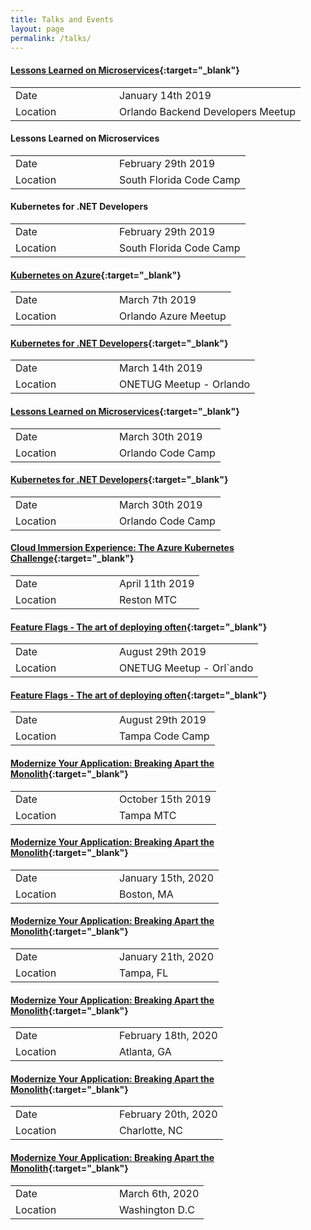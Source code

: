 ```yaml
---
title: Talks and Events
layout: page
permalink: /talks/
---
```


#### [Lessons Learned on Microservices](https://www.meetup.com/Orlando-Backend-Developers-Meetup/events/257402940/){:target="_blank"}

<table>
 <tbody>
  <tr>
   <td width="150px">Date</td>
   <td>January 14th 2019</td>
  </tr>
  <tr>
   <td>Location</td>
   <td>Orlando Backend Developers Meetup</td>
  </tr>
 </tbody>
</table>

#### Lessons Learned on Microservices 

<table>
 <tbody>
  <tr>
   <td width="150px">Date</td>
   <td>February 29th 2019</td>
  </tr>
  <tr>
   <td>Location</td>
   <td>South Florida Code Camp</td>
  </tr>
 </tbody>
</table>

#### Kubernetes for .NET Developers

<table>
 <tbody>
  <tr>
   <td width="150px">Date</td>
   <td>February 29th 2019</td>
  </tr>
  <tr>
   <td>Location</td>
   <td>South Florida Code Camp</td>
  </tr>
 </tbody>
</table>

#### [Kubernetes on Azure](https://www.meetup.com/Orlando-Azure-users-meet-up/events/259095631/){:target="_blank"}

<table>
 <tbody>
  <tr>
   <td width="150px">Date</td>
   <td>March 7th 2019</td>
  </tr>
  <tr>
   <td>Location</td>
   <td>Orlando Azure Meetup</td>
  </tr>
 </tbody>
</table>

#### [Kubernetes for .NET Developers](https://www.meetup.com/ONETUG/events/258857576/){:target="_blank"}

<table>
 <tbody>
  <tr>
   <td width="150px">Date</td>
   <td>March 14th 2019</td>
  </tr>
  <tr>
   <td>Location</td>
   <td>ONETUG Meetup - Orlando</td>
  </tr>
 </tbody>
</table>

#### [Lessons Learned on Microservices](https://2019.orlandocodecamp.com/Sessions/Details/60){:target="_blank"}

<table>
 <tbody>
  <tr>
   <td width="150px">Date</td>
   <td>March 30th 2019</td>
  </tr>
  <tr>
   <td>Location</td>
   <td>Orlando Code Camp</td>
  </tr>
 </tbody>
</table>

#### [Kubernetes for .NET Developers](https://2019.orlandocodecamp.com/Sessions/Details/61){:target="_blank"}

<table>
 <tbody>
  <tr>
   <td width="150px">Date</td>
   <td>March 30th 2019</td>
  </tr>
  <tr>
   <td>Location</td>
   <td>Orlando Code Camp</td>
  </tr>
 </tbody>
</table>

#### [Cloud Immersion Experience: The Azure Kubernetes Challenge](https://www.microsoftevents.com/profile/form/index.cfm?PKformID=0x6109375abcd){:target="_blank"}

<table>
 <tbody>
  <tr>
   <td width="150px">Date</td>
   <td>April 11th 2019</td>
  </tr>
  <tr>
   <td>Location</td>
   <td>Reston MTC</td>
  </tr>
 </tbody>
</table>

#### [Feature Flags - The art of deploying often](https://www.meetup.com/ONETUG/events/263512409/){:target="_blank"}

<table>
 <tbody>
  <tr>
   <td width="150px">Date</td>
   <td>August 29th 2019</td>
  </tr>
  <tr>
   <td>Location</td>
   <td>ONETUG Meetup - Orl`ando</td>
  </tr>
 </tbody>
</table>
 
#### [Feature Flags - The art of deploying often](https://tampacc.org/event/6/speaker/auth0%7C5c1fcb4c26ed35696e83d1ab?year=2017){:target="_blank"}

<table>
 <tbody>
  <tr>
   <td width="150px">Date</td>
   <td>August 29th 2019</td>
  </tr>
  <tr>
   <td>Location</td>
   <td>Tampa Code Camp</td>
  </tr>
 </tbody>
</table>

#### [Modernize Your Application: Breaking Apart the Monolith](https://www.eventbrite.com/e/modernize-your-application-breaking-apart-the-monolith-registration-69202874661){:target="_blank"}

<table>
 <tbody>
  <tr>
   <td width="150px">Date</td>
   <td>October 15th 2019</td>
  </tr>
  <tr>
   <td>Location</td>
   <td>Tampa MTC</td>
  </tr>
 </tbody>
</table>

#### [Modernize Your Application: Breaking Apart the Monolith](https://newsignature.com/event/burlington-devops-workshop/){:target="_blank"}

<table>
 <tbody>
  <tr>
   <td width="150px">Date</td>
   <td>January 15th, 2020</td>
  </tr>
  <tr>
   <td>Location</td>
   <td>Boston, MA</td>
  </tr>
 </tbody>
</table>

#### [Modernize Your Application: Breaking Apart the Monolith](https://newsignature.com/event/tampa-devops-workshop/){:target="_blank"}

<table>
 <tbody>
  <tr>
   <td width="150px">Date</td>
   <td>January 21th, 2020</td>
  </tr>
  <tr>
   <td>Location</td>
   <td>Tampa, FL</td>
  </tr>
 </tbody>
</table>

#### [Modernize Your Application: Breaking Apart the Monolith](https://newsignature.com/event/atlanta-devops-workshop/){:target="_blank"}

<table>
 <tbody>
  <tr>
   <td width="150px">Date</td>
   <td>February 18th, 2020</td>
  </tr>
  <tr>
   <td>Location</td>
   <td>Atlanta, GA</td>
  </tr>
 </tbody>
</table>

#### [Modernize Your Application: Breaking Apart the Monolith](https://newsignature.com/event/charlotte-devops-workshop/){:target="_blank"}

<table>
 <tbody>
  <tr>
   <td width="150px">Date</td>
   <td>February 20th, 2020</td>
  </tr>
  <tr>
   <td>Location</td>
   <td>Charlotte, NC</td>
  </tr>
 </tbody>
</table>

#### [Modernize Your Application: Breaking Apart the Monolith](https://newsignature.com/event/chevy-chase-devops-workshop/){:target="_blank"}

<table>
 <tbody>
  <tr>
   <td width="150px">Date</td>
   <td>March 6th, 2020</td>
  </tr>
  <tr>
   <td>Location</td>
   <td>Washington D.C</td>
  </tr>
 </tbody>
</table>


